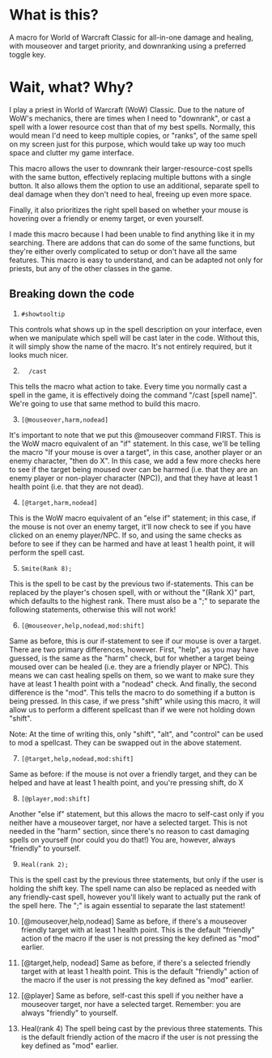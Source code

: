 # What is this?

  A macro for World of Warcraft Classic for all-in-one damage and healing, with mouseover and target priority, and downranking using a preferred toggle key.

# Wait, what? Why?

  I play a priest in World of Warcraft (WoW) Classic. Due to the nature of WoW's mechanics, there are times when I need to "downrank", or cast a spell with a lower resource cost than that of my best spells. Normally, this would mean I'd need to keep multiple copies, or "ranks", of the same spell on my screen just for this purpose, which would take up way too much space and clutter my game interface.

  This macro allows the user to downrank their larger-resource-cost spells with the same button, effectively replacing multiple buttons with a single button. It also allows them the option to use an additional, separate spell to deal damage when they don't need to heal, freeing up even more space.

  Finally, it also prioritizes the right spell based on whether your mouse is hovering over a friendly or enemy target, or even yourself.
  
  I made this macro because I had been unable to find anything like it in my searching. There are addons that can do some of the same functions, but they're either overly complicated to setup or don't have all the same features. This macro is easy to understand, and can be adapted not only for priests, but any of the other classes in the game.

## Breaking down the code
 
 1. 
        #showtooltip
  This controls what shows up in the spell description on your interface, even when we manipulate which spell will be cast later in the code. Without this, it will simply show the name of the macro. It's not entirely required, but it looks much nicer.
 
 2. 
          /cast
  This tells the macro what action to take. Every time you normally cast a spell in the game, it is effectively doing the command "/cast [spell name]". We're going to use that same method to build this macro.
 
 3. 
        [@mouseover,harm,nodead]
  It's important to note that we put this @mouseover command FIRST. This is the WoW macro equivalent of an "if" statement. In this case, we'll be telling the macro "If your mouse is over a target", in this case, another player or an enemy character, "then do X". In this case, we add a few more checks here to see if the target being moused over can be harmed (i.e. that they are an enemy player or non-player character (NPC)), and that they have at least 1 health point (i.e. that they are not dead).
 
 4. 
        [@target,harm,nodead]
  This is the WoW macro equivalent of an "else if" statement; in this case, if the mouse is not over an enemy target, it'll now check to see if you have clicked on an enemy player/NPC. If so, and using the same checks as before to see if they can be harmed and have at least 1 health point, it will perform the spell cast.
 
 5. 
        Smite(Rank 8);
  This is the spell to be cast by the previous two if-statements. This can be replaced by the player's chosen spell, with or without the "(Rank X)" part, which defaults to the highest rank. There must also be a ";" to separate the following statements, otherwise this will not work!
 
 6. 
        [@mouseover,help,nodead,mod:shift]
  Same as before, this is our if-statement to see if our mouse is over a target. There are two primary differences, however. First, "help", as you may have guessed, is the same as the "harm" check, but for whether a target being moused over can be healed (i.e. they are a friendly player or NPC). This means we can cast healing spells on them, so we want to make sure they have at least 1 health point with a "nodead" check. And finally, the second difference is the "mod". This tells the macro to do something if a button is being pressed. In this case, if we press "shift" while using this macro, it will allow us to perform a different spellcast than if we were not holding down "shift".

  Note: At the time of writing this, only "shift", "alt", and "control" can be used to mod a spellcast. They can be swapped out in the above statement.
 
 7. 
        [@target,help,nodead,mod:shift]
  Same as before: if the mouse is not over a friendly target, and they can be helped and have at least 1 health point, and you're pressing shift, do X
 
 8. 
        [@player,mod:shift]
  Another "else if" statement, but this allows the macro to self-cast only if you neither have a mouseover target, nor have a selected target. This is not needed in the "harm" section, since there's no reason to cast damaging spells on yourself (nor could you do that!) You are, however, always "friendly" to yourself.

 9. 
        Heal(rank 2);
  This is the spell cast by the previous three statements, but only if the user is holding the shift key. The spell name can also be replaced as needed with any friendly-cast spell, however you'll likely want to actually put the rank of the spell here. The ";" is again essential to separate the last statement!
 
 10. 
        [@mouseover,help,nodead]
  Same as before, if there's a mouseover friendly target with at least 1 health point. This is the default "friendly" action of the macro if the user is not pressing the key defined as "mod" earlier.
 
 11. 
       [@target,help, nodead]
  Same as before, if there's a selected friendly target with at least 1 health point. This is the default "friendly" action of the macro if the user is not pressing the key defined as "mod" earlier.
 
 12. 
       [@player]
  Same as before, self-cast this spell if you neither have a mouseover target, nor have a selected target. Remember: you are always "friendly" to yourself.
 
 13. Heal(rank 4)
  The spell being cast by the previous three statements. This is the default friendly action of the macro if the user is not pressing the key defined as "mod" earlier.
